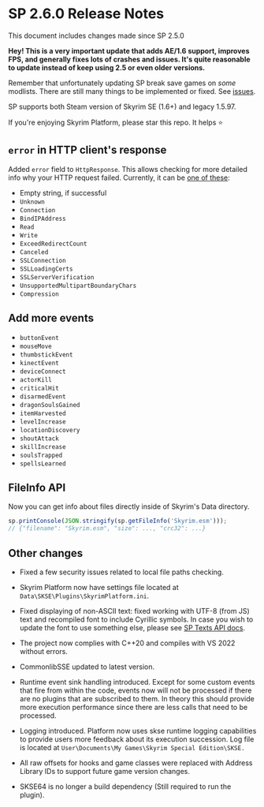 # SP 2.6.0 Release Notes

This document includes changes made since SP 2.5.0

**Hey! This is a very important update that adds AE/1.6 support, improves FPS, and generally fixes lots of crashes and issues. It's quite reasonable to update instead of keep using 2.5 or even older versions.**

Remember that unfortunately updating SP break save games on _some_ modlists. There are still many things to be implemented or fixed. See [issues](https://github.com/skyrim-multiplayer/skymp/issues?q=is%3Aopen+is%3Aissue+label%3Aarea%3Askyrim-platform).

SP supports both Steam version of Skyrim SE (1.6+) and legacy 1.5.97.

If you're enjoying Skyrim Platform, please star this repo. It helps ⭐

## `error` in HTTP client's response

Added `error` field to `HttpResponse`. This allows checking for more detailed info
why your HTTP request failed. Currently, it can be
[one of these](https://github.com/yhirose/cpp-httplib/blob/b80aa7fee31a8712b1d3cae05c1d9e7f5c436e3d/httplib.h#L771-L785):

- Empty string, if successful
- `Unknown`
- `Connection`
- `BindIPAddress`
- `Read`
- `Write`
- `ExceedRedirectCount`
- `Canceled`
- `SSLConnection`
- `SSLLoadingCerts`
- `SSLServerVerification`
- `UnsupportedMultipartBoundaryChars`
- `Compression`

## Add more events

- `buttonEvent`
- `mouseMove`
- `thumbstickEvent`
- `kinectEvent`
- `deviceConnect`
- `actorKill`
- `criticalHit`
- `disarmedEvent`
- `dragonSoulsGained`
- `itemHarvested`
- `levelIncrease`
- `locationDiscovery`
- `shoutAttack`
- `skillIncrease`
- `soulsTrapped`
- `spellsLearned`

## FileInfo API

Now you can get info about files directly inside of Skyrim's Data directory.

```ts
sp.printConsole(JSON.stringify(sp.getFileInfo('Skyrim.esm')));
// {"filename": "Skyrim.esm", "size": ..., "crc32": ...}
```

## Other changes

- Fixed a few security issues related to local file paths checking.

- Skyrim Platform now have settings file located at `Data\SKSE\Plugins\SkyrimPlatform.ini`.

- Fixed displaying of non-ASCII text: fixed working with UTF-8 (from JS) text and recompiled font to include Cyrillic symbols. In case you wish to update the font to use something else, please see [SP Texts API docs](../skyrim_platform/texts.md#compiling-font).

- The project now complies with C++20 and compiles with VS 2022 without errors.

- CommonlibSSE updated to latest version.

- Runtime event sink handling introduced. Except for some custom events that fire from within the code, events now will not be processed if there are no plugins that are subscribed to them. In theory this should provide more execution performance since there are less calls that need to be processed.

- Logging introduced. Platform now uses skse runtime logging capabilities to provide users more feedback about its execution succession. Log file is located at `User\Documents\My Games\Skyrim Special Edition\SKSE.`

- All raw offsets for hooks and game classes were replaced with Address Library IDs to support future game version changes.

- SKSE64 is no longer a build dependency (Still required to run the plugin).
